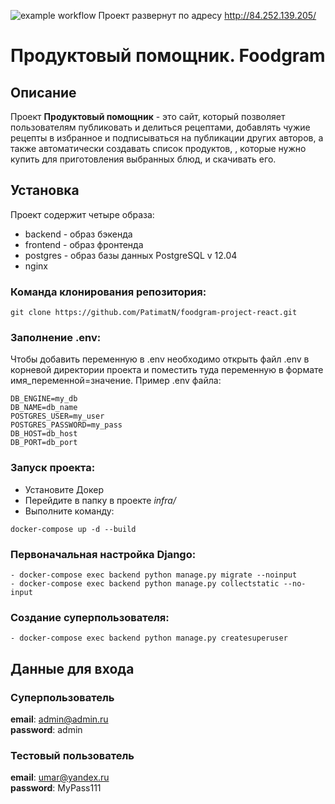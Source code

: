 ![example workflow](https://github.com/PatimatN/foodgram-project-react/actions/workflows/foodgram_workflow.yml/badge.svg)
Проект развернут по адресу http://84.252.139.205/
# Продуктовый помощник. Foodgram

## Описание
Проект **Продуктовый помощник** - это сайт, который позволяет пользователям публиковать и делиться рецептами, добавлять чужие рецепты в избранное и подписываться на публикации других авторов, а также автоматически создавать список продуктов, , которые нужно купить для приготовления выбранных блюд, и скачивать его.

## Установка
Проект содержит четыре образа:

* backend - образ бэкенда
* frontend - образ фронтенда
* postgres - образ базы данных PostgreSQL v 12.04
* nginx

### Команда клонирования репозитория:
```
git clone https://github.com/PatimatN/foodgram-project-react.git
```

### Заполнение .env:
Чтобы добавить переменную в .env необходимо открыть файл .env в корневой директории проекта и поместить туда переменную в формате имя_переменной=значение. Пример .env файла:

```
DB_ENGINE=my_db 
DB_NAME=db_name 
POSTGRES_USER=my_user 
POSTGRES_PASSWORD=my_pass 
DB_HOST=db_host 
DB_PORT=db_port
```

### Запуск проекта:
* Установите Докер
* Перейдите в папку в проекте *infra/*
* Выполните команду:
```
docker-compose up -d --build
```

### Первоначальная настройка Django:
```
- docker-compose exec backend python manage.py migrate --noinput
- docker-compose exec backend python manage.py collectstatic --no-input
```
### Создание суперпользователя:
```
- docker-compose exec backend python manage.py createsuperuser
```


## Данные для входа
### Суперпользователь
**email**: admin@admin.ru  
**password**: admin  

### Тестовый пользователь
**email**: umar@yandex.ru  
**password**: MyPass111  
